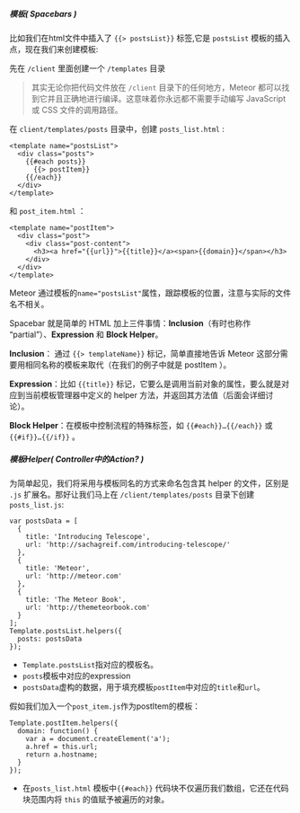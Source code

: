 ##### 模板( Spacebars )

比如我们在html文件中插入了 `{{> postsList}}` 标签,它是 `postsList` 模板的插入点，现在我们来创建模板:

先在 `/client` 里面创建一个 `/templates` 目录

> 其实无论你把代码文件放在 `/client` 目录下的任何地方，Meteor 都可以找到它并且正确地进行编译。这意味着你永远都不需要手动编写 JavaScript 或 CSS 文件的调用路径。

在 `client/templates/posts` 目录中，创建 `posts_list.html` :

```
<template name="postsList">
  <div class="posts">
    {{#each posts}}
      {{> postItem}}
    {{/each}}
  </div>
</template>
```

和 `post_item.html` ：

```
<template name="postItem">
  <div class="post">
    <div class="post-content">
      <h3><a href="{{url}}">{{title}}</a><span>{{domain}}</span></h3>
    </div>
  </div>
</template>
```

Meteor 通过模板的`name="postsList"`属性，跟踪模板的位置，注意与实际的文件名不相关。

Spacebar 就是简单的 HTML 加上三件事情：**Inclusion**（有时也称作 “partial”）、**Expression** 和 **Block Helper**。

**Inclusion**： 通过 `{{> templateName}}` 标记，简单直接地告诉 Meteor 这部分需要用相同名称的模板来取代（在我们的例子中就是 postItem ）。

**Expression**：比如 `{{title}}` 标记，它要么是调用当前对象的属性，要么就是对应到当前模板管理器中定义的 helper 方法，并返回其方法值（后面会详细讨论）。

**Block Helper**：在模板中控制流程的特殊标签，如 `{{#each}}…{{/each}}` 或 `{{#if}}…{{/if}}` 。

##### 模板Helper( Controller中的Action? )

为简单起见，我们将采用与模板同名的方式来命名包含其 helper 的文件，区别是 `.js` 扩展名。那好让我们马上在 `/client/templates/posts` 目录下创建 `posts_list.js`:

```
var postsData = [
  {
    title: 'Introducing Telescope',
    url: 'http://sachagreif.com/introducing-telescope/'
  }, 
  {
    title: 'Meteor',
    url: 'http://meteor.com'
  }, 
  {
    title: 'The Meteor Book',
    url: 'http://themeteorbook.com'
  }
];
Template.postsList.helpers({
  posts: postsData
});
```

* `Template.postsList`指对应的模板名。
* `posts`模板中对应的expression
* `postsData`虚构的数据，用于填充模板`postItem`中对应的`title`和`url`。

假如我们加入一个`post_item.js`作为postItem的模板：

```
Template.postItem.helpers({
  domain: function() {
    var a = document.createElement('a');
    a.href = this.url;
    return a.hostname;
  }
});
```

* 在`posts_list.html` 模板中`{{#each}}` 代码块不仅遍历我们数组，它还在代码块范围内将 `this` 的值赋予被遍历的对象。
